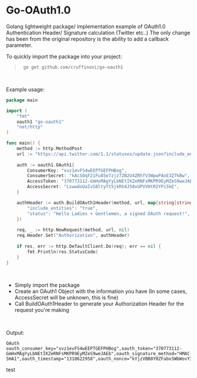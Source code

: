 # Go-OAuth1.0
Golang lightweight package/ implementation example of OAuth1.0 Authentication Header/ Signature calculation (Twitter etc..)
The only change has been from the original repository is the ability to add a callback parameter.

To quickly import the package into your project:
> ```
>  go get github.com/cruffinoni/go-oauth1
> ```

&nbsp;

Example usage: 
```Go
package main

import (
	"fmt"
	oauth1 "go-oauth1"
	"net/http"
)

func main() {
	method := http.MethodPost
	url := "https://api.twitter.com/1.1/statuses/update.json?include_entities=true"
	
	auth := oauth1.OAuth1{
		ConsumerKey: "xvz1evFS4wEEPTGEFPHBog",
		ConsumerSecret: "kAcSOqF21Fu85e7zjz7ZN2U4ZRhfV3WpwPAoE3Z7kBw",
		AccessToken: "370773112-GmHxMAgYyLbNEtIKZeRNFsMKPR9EyMZeS9weJAEb",
		AccessSecret: "LswwdoUaIvS8ltyTt5jkRh4J50vUPVVHtR2YPi5kE",
	}

	authHeader := auth.BuildOAuth1Header(method, url, map[string]string {
		"include_entities": "true",
		"status": "Hello Ladies + Gentlemen, a signed OAuth request!",
	})
	
	req, _ := http.NewRequest(method, url, nil)
	req.Header.Set("Authorization", authHeader)
	
	if res, err := http.DefaultClient.Do(req); err == nil {
		fmt.Println(res.StatusCode)
	}
}
```

&nbsp;

- Simply import the package
- Create an OAuth1 Object with the information you have (In some cases, AccessSecret will be unknown, this is fine)
- Call BuildOAuth1Header to generate your Authorization Header for the request you're making

&nbsp;

Output: 
```
OAuth oauth_consumer_key="xvz1evFS4wEEPTGEFPHBog",oauth_token="370773112-GmHxMAgYyLbNEtIKZeRNFsMKPR9EyMZeS9weJAEb",oauth_signature_method="HMAC-SHA1",oauth_timestamp="1318622958",oauth_nonce="kYjzVBB8Y0ZFabxSWbWovY3uYSQ2pTgmZeNu2VS4cg",oauth_version="1.0",oauth_signature="hCtSmYh%2BiHYCEqBWrE7C7hYmtUk%3D"
```


test
